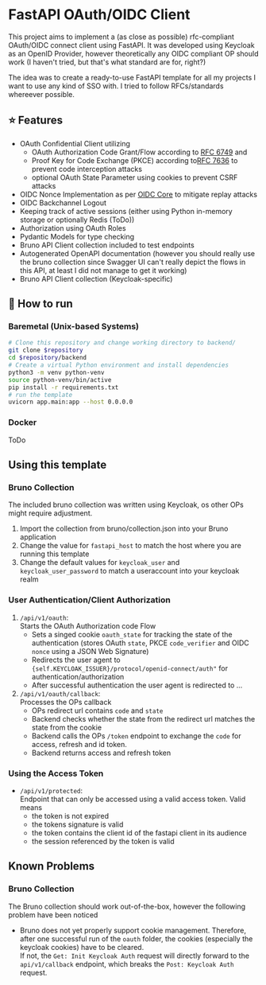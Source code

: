 # FastAPI OAuth/OIDC Client
This project aims to implement a (as close as possible) rfc-compliant OAuth/OIDC connect client using FastAPI. It was developed using Keycloak as an OpenID Provider, however theoretically any OIDC compliant OP should work (I haven't tried, but that's what standard are for, right?)  

The idea was to create a ready-to-use FastAPI template for all my projects I want to use any kind of SSO with. I tried to follow RFCs/standards whereever possible.

## ⭐ Features
- OAuth Confidential Client utilizing
    - OAuth Authorization Code Grant/Flow according to [RFC 6749](https://datatracker.ietf.org/doc/html/rfc6749#section-4.1) and
    - Proof Key for Code Exchange (PKCE) according to[RFC 7636](https://datatracker.ietf.org/doc/html/rfc7636) to prevent code interception attacks
    - optional OAuth State Parameter using cookies to prevent CSRF attacks
- OIDC Nonce Implementation as per [OIDC Core](https://openid.net/specs/openid-connect-core-1_0.html#AuthRequest) to mitigate replay attacks
- OIDC Backchannel Logout
- Keeping track of active sessions (either using Python in-memory storage or optionally Redis (ToDo))
- Authorization using OAuth Roles
- Pydantic Models for type checking
- Bruno API Client collection included to test endpoints
- Autogenerated OpenAPI documentation (however you should really use the bruno collection since Swagger UI can't really depict the flows in this API, at least I did not manage to get it working)
- Bruno API Client collection (Keycloak-specific)

## 🔧 How to run
### Baremetal (Unix-based Systems)
```bash
# Clone this repository and change working directory to backend/
git clone $repository
cd $repository/backend
# Create a virtual Python environment and install dependencies
python3 -m venv python-venv
source python-venv/bin/active
pip install -r requirements.txt
# run the template
uvicorn app.main:app --host 0.0.0.0
```
### Docker
ToDo

## Using this template
### Bruno Collection
The included bruno collection was written using Keycloak, os other OPs might require adjustment.

1. Import the collection from bruno/collection.json into your Bruno application
2. Change the value for `fastapi_host` to match the host where you are running this template
2. Change the default values for `keycloak_user` and `keycloak_user_password` to match a useraccount into your keycloak realm

### User Authentication/Client Authorization
1. `/api/v1/oauth`:  
Starts the OAuth Authorization code Flow
    - Sets a singed cookie `oauth_state` for tracking the state of the authentication (stores OAuth `state`, PKCE `code_verifier` and OIDC `nonce` using a JSON Web Signature)
    - Redirects the user agent to `{self.KEYCLOAK_ISSUER}/protocol/openid-connect/auth"` for authentication/authorization
    - After successful authentication the user agent is redirected to ...
2. `/api/v1/oauth/callback`:  
Processes the OPs callback
    - OPs redirect url contains `code` and `state`
    - Backend checks whether the state from the redirect url matches the state from the cookie
    - Backend calls the OPs `/token` endpoint to exchange the `code` for access, refresh and id token.
    - Backend returns access and refresh token
### Using the Access Token
- `/api/v1/protected`:  
Endpoint that can only be accessed using a valid access token. Valid means
    - the token is not expired
    - the tokens signature is valid
    - the token contains the client id of the fastapi client in its audience
    - the session referenced by the token is valid

## Known Problems
### Bruno Collection
The Bruno collection should work out-of-the-box, however the following problem have been noticed
- Bruno does not yet properly support cookie management. Therefore, after one successful run of the `oauth` folder, the cookies (especially the keycloak cookies) have to be cleared.  
If not, the `Get: Init Keycloak Auth` request will directly forward to the `api/v1/callback` endpoint, which breaks the `Post: Keycloak Auth` request.
